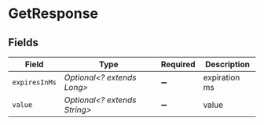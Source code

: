 # GetResponse


## Fields

| Field                        | Type                         | Required                     | Description                  |
| ---------------------------- | ---------------------------- | ---------------------------- | ---------------------------- |
| `expiresInMs`                | *Optional<? extends Long>*   | :heavy_minus_sign:           | expiration ms                |
| `value`                      | *Optional<? extends String>* | :heavy_minus_sign:           | value                        |